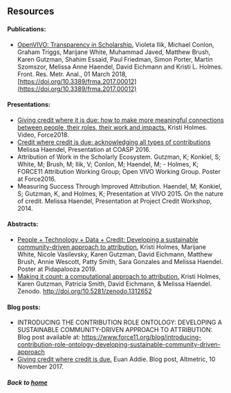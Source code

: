 ---
---
## Resources

#### Publications:
- [OpenVIVO: Transparency in Scholarship.](https://www.frontiersin.org/articles/10.3389/frma.2017.00012/full) Violeta Ilik, Michael Conlon, Graham Triggs, Marijane White, Muhammad Javed, Matthew Brush, Karen Gutzman, Shahim Essaid, Paul Friedman, Simon Porter, Martin Szomszor, Melissa Anne Haendel, David Eichmann and Kristi L. Holmes. Front. Res. Metr. Anal., 01 March 2018, [https://doi.org/10.3389/frma.2017.00012](https://doi.org/10.3389/frma.2017.00012)

#### Presentations:
- [Giving credit where it is due: how to make more meaningful connections between people, their roles, their work and impacts.](https://www.youtube.com/watch?v=HImkSbC81Ng) Kristi Holmes. Video, Force2018.
- [Credit where credit is due: acknowledging all types of contributions](https://oaspa.org/wp-content/uploads/2016/10/haendel_COASP_2016_final.pdf) Melissa Haendel, Presentation at COASP 2016.
- Attribution of Work in the Scholarly Ecosystem. Gutzman, K; Konkiel, S; White, M; Brush, M; Ilik, V; Conlon, M; Haendel, M; - Holmes, K; FORCE11 Attribution Working Group; Open VIVO Working Group. Poster at Force2016.
- Measuring Success Through Improved Attribution. Haendel, M; Konkiel, S; Gutzman, K, and Holmes, K; Presentation at VIVO 2015.
On the nature of credit. Melissa Haendel, Presentation at Project Credit Workshop, 2014.

#### Abstracts:
- [People + Technology + Data + Credit: Developing a sustainable community-driven approach to attribution.](https://digitalhub.northwestern.edu/files/09baabdb-e5ad-477b-abfc-f6cf70f19df0) Kristi Holmes, Marijane White, Nicole Vasilevsky, Karen Gutzman, David Eichmann, Matthew Brush, Annie Wescott, Patty Smith, Sara Gonzales and Melissa Haendel. Poster at Pidapalooza 2019.
- [Making it count: a computational approach to attribution.](https://zenodo.org/record/1312652#.XJvXfhNKjAI) Kristi Holmes, Karen Gutzman, Patricia Smith, David Eichmann, & Melissa Haendel. Zenodo. http://doi.org/10.5281/zenodo.1312652 


#### Blog posts:
- INTRODUCING THE CONTRIBUTION ROLE ONTOLOGY: DEVELOPING A SUSTAINABLE COMMUNITY-DRIVEN APPROACH TO ATTRIBUTION: Blog post available at: https://www.force11.org/blog/introducing-contribution-role-ontology-developing-sustainable-community-driven-approach
- [Giving credit where credit is due.](https://www.altmetric.com/blog/giving-credit-where-credit-is-due/) Euan Addie. Blog post, Altmetric, 10 November 2017.

##### Back to [home](https://data2health.github.io/contributor-role-ontology/)
